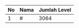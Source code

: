 | No | Nama            | Jumlah Level |
|----|-----------------|--------------|
| 1  | #    |    3064        |
